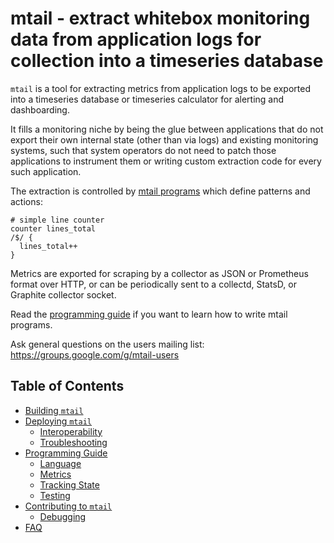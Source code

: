 mtail - extract whitebox monitoring data from application logs for collection into a timeseries database
========================================================================================================

`mtail` is a tool for extracting metrics from application logs to be exported
into a timeseries database or timeseries calculator for alerting and
dashboarding.

It fills a monitoring niche by being the glue between applications that do not
export their own internal state (other than via logs) and existing monitoring
systems, such that system operators do not need to patch those applications to
instrument them or writing custom extraction code for every such application.

The extraction is controlled by [mtail programs](Programming-Guide.md)
which define patterns and actions:

    # simple line counter
    counter lines_total
    /$/ {
      lines_total++
    }

Metrics are exported for scraping by a collector as JSON or Prometheus format
over HTTP, or can be periodically sent to a collectd, StatsD, or Graphite
collector socket.

Read the [programming guide](Programming-Guide.md) if you want to learn how
to write mtail programs.

Ask general questions on the users mailing list: https://groups.google.com/g/mtail-users

## Table of Contents

* [Building `mtail`](Building.md)
* [Deploying `mtail`](Deploying.md)
  * [Interoperability](Interoperability.md)
  * [Troubleshooting](Troubleshooting.md)
* [Programming Guide](Programming-Guide.md)
  * [Language](Language.md)
  * [Metrics](Metrics.md)
  * [Tracking State](state.md)
  * [Testing](Testing.md)
* [Contributing to `mtail`](style.md)
  * [Debugging](debugging.md)
* [FAQ](faq.md)
